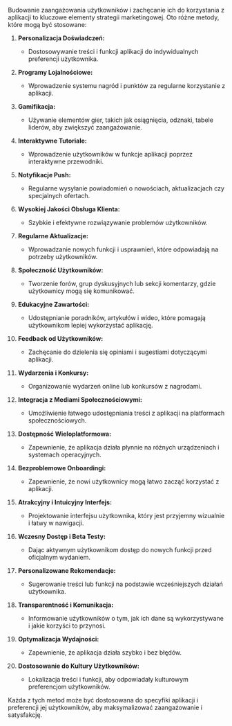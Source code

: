 Budowanie zaangażowania użytkowników i zachęcanie ich do korzystania z aplikacji to kluczowe elementy strategii marketingowej. Oto różne metody, które mogą być stosowane:

1. **Personalizacja Doświadczeń:**
   - Dostosowywanie treści i funkcji aplikacji do indywidualnych preferencji użytkownika.

2. **Programy Lojalnościowe:**
   - Wprowadzenie systemu nagród i punktów za regularne korzystanie z aplikacji.

3. **Gamifikacja:**
   - Używanie elementów gier, takich jak osiągnięcia, odznaki, tabele liderów, aby zwiększyć zaangażowanie.

4. **Interaktywne Tutoriale:**
   - Wprowadzenie użytkowników w funkcje aplikacji poprzez interaktywne przewodniki.

5. **Notyfikacje Push:**
   - Regularne wysyłanie powiadomień o nowościach, aktualizacjach czy specjalnych ofertach.

6. **Wysokiej Jakości Obsługa Klienta:**
   - Szybkie i efektywne rozwiązywanie problemów użytkowników.

7. **Regularne Aktualizacje:**
   - Wprowadzanie nowych funkcji i usprawnień, które odpowiadają na potrzeby użytkowników.

8. **Społeczność Użytkowników:**
   - Tworzenie forów, grup dyskusyjnych lub sekcji komentarzy, gdzie użytkownicy mogą się komunikować.

9. **Edukacyjne Zawartości:**
   - Udostępnianie poradników, artykułów i wideo, które pomagają użytkownikom lepiej wykorzystać aplikację.

10. **Feedback od Użytkowników:**
    - Zachęcanie do dzielenia się opiniami i sugestiami dotyczącymi aplikacji.

11. **Wydarzenia i Konkursy:**
    - Organizowanie wydarzeń online lub konkursów z nagrodami.

12. **Integracja z Mediami Społecznościowymi:**
    - Umożliwienie łatwego udostępniania treści z aplikacji na platformach społecznościowych.

13. **Dostępność Wieloplatformowa:**
    - Zapewnienie, że aplikacja działa płynnie na różnych urządzeniach i systemach operacyjnych.

14. **Bezproblemowe Onboardingi:**
    - Zapewnienie, że nowi użytkownicy mogą łatwo zacząć korzystać z aplikacji.

15. **Atrakcyjny i Intuicyjny Interfejs:**
    - Projektowanie interfejsu użytkownika, który jest przyjemny wizualnie i łatwy w nawigacji.

16. **Wczesny Dostęp i Beta Testy:**
    - Dając aktywnym użytkownikom dostęp do nowych funkcji przed oficjalnym wydaniem.

17. **Personalizowane Rekomendacje:**
    - Sugerowanie treści lub funkcji na podstawie wcześniejszych działań użytkownika.

18. **Transparentność i Komunikacja:**
    - Informowanie użytkowników o tym, jak ich dane są wykorzystywane i jakie korzyści to przynosi.

19. **Optymalizacja Wydajności:**
    - Zapewnienie, że aplikacja działa szybko i bez błędów.

20. **Dostosowanie do Kultury Użytkowników:**
    - Lokalizacja treści i funkcji, aby odpowiadały kulturowym preferencjom użytkowników.

Każda z tych metod może być dostosowana do specyfiki aplikacji i preferencji jej użytkowników, aby maksymalizować zaangażowanie i satysfakcję.